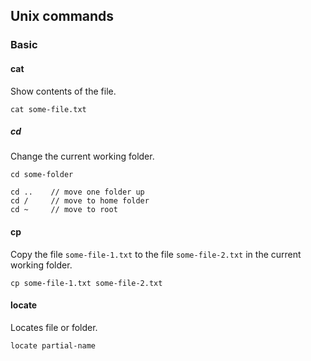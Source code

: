## Unix commands

### Basic

#### cat

Show contents of the file.

```
cat some-file.txt
```

##### cd

Change the current working folder.

```
cd some-folder

cd ..    // move one folder up
cd /     // move to home folder
cd ~     // move to root
```

#### cp

Copy the file `some-file-1.txt` to the file `some-file-2.txt` in the current working folder.

```
cp some-file-1.txt some-file-2.txt
```

#### locate

Locates file or folder.

```
locate partial-name
```

<!---
    // TODO: cheatsheet

    http://www.comptechdoc.org/os/linux/usersguide/linux_ugbasics.html
-->
